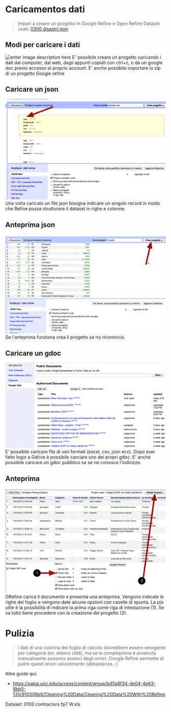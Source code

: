 

# Caricamentos dati
> Impari a creare un progetto in Google Refine e Open Refine
Dataset usati: [0300 disastri.json][1]

## Modi per caricare i dati
![enter image description here][2] 
E' possibile creare un progetto caricando i dati dal computer, dal web, dagli appunti copiati con ctrl+c, o da un google doc previo accesso al proprio account. E' anche possibile importare lo zip di un progetto Google refine

## Caricare un json
![enter image description here][4]
Una volta caricato un file json bisogna indicare un singolo record in modo che Refine possa strutturare il dataset in righe e colonne.

## Anteprima json
![enter image description here][5]
Se l'anteprima funziona crea il progetto se no ricomincia.

## Caricare un gdoc
![enter image description here][6]
E' possibile caricare file di vari formati (excel, csv, json ecc). Dopo aver fatto login a Gdrive è possibile carciare uno dei propri gdoc. E' anche possibile caricare un gdoc pubblico se se ne conosce l'indirizzo.

## Anteprima
![enter image description here][7]
GRefine carica il documento e presenta una anteprima. Vengono indicate le righe del foglio e vengono date alcune opzioni con caselle di spunta. La più utile è la possibilità di indicare la prima riga come riga di intestazione (1). Se va tutto bene procedere con la creazione del progetto (2).

# Pulizia

> I dati di una colonna del foglio di calcolo dovrebbero essere omogenei per categoria (es: elenco città), ma se la compilazione è avvenuta manualmente possono esserci degli errori: Google Refine permette di pulire questi errori velocemente (abbastanza...). 

Altre guide qui:
- https://sakai.unc.edu/access/content/group/b45a6f34-de04-4e63-8bb5-131c910306b5/Cleaning%20Data/Cleaning%20Data%20With%20Refine

Dataset: 0100 contractors fp7 W.xls


  [1]: https://www.dropbox.com/s/ovq6pqtn8hup00i/0300%20disastri.json
  [2]: https://www.dropbox.com/s/28uqkw42n55zv3c/media_1355734512098.png
  [3]: https://www.dropbox.com/s/wphjij1kttsuxp1/IMG_0217.JPG
  [4]: images/Caricamento_dati/Screen_Shot_2014-01-23_at_22.53.12.png
  [5]: images/Caricamento_dati/media_1390514131220.png
  [6]: images/Caricamento_dati/media_1355734683778.png
  [7]: images/Caricamento_dati/media_1355734770880.png
